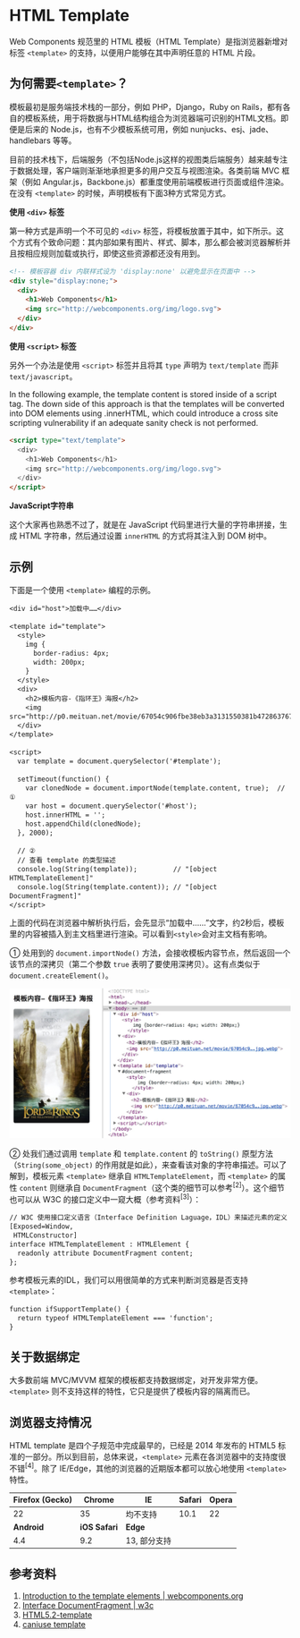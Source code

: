 # HTML Template

Web Components 规范里的 HTML 模板（HTML Template）是指浏览器新增对标签 `<template>` 的支持，以便用户能够在其中声明任意的 HTML 片段。


## 为何需要`<template>`？

模板最初是服务端技术栈的一部分，例如 PHP，Django，Ruby on Rails，都有各自的模板系统，用于将数据与HTML结构组合为浏览器端可识别的HTML文档。即便是后来的 Node.js，也有不少模板系统可用，例如 nunjucks、esj、jade、handlebars 等等。

目前的技术栈下，后端服务（不包括Node.js这样的视图类后端服务）越来越专注于数据处理，客户端则渐渐地承担更多的用户交互与视图渲染。各类前端 MVC 框架（例如 Angular.js，Backbone.js）都重度使用前端模板进行页面或组件渲染。在没有 `<template>` 的时候，声明模板有下面3种方式常见方式。

**使用 `<div>` 标签**

第一种方式是声明一个不可见的 `<div>` 标签，将模板放置于其中，如下所示。这个方式有个致命问题：其内部如果有图片、样式、脚本，那么都会被浏览器解析并且按相应规则加载或执行，即使这些资源都还没有用到。

```html
<!-- 模板容器 div 内联样式设为 'display:none' 以避免显示在页面中 -->
<div style="display:none;">
  <div>
    <h1>Web Components</h1>
    <img src="http://webcomponents.org/img/logo.svg">
  </div>
</div>
```

**使用 `<script>` 标签**

另外一个办法是使用 `<script>` 标签并且将其 `type` 声明为 `text/template` 而非 `text/javascript`。

In the following example, the template content is stored inside of a script tag. The down side of this approach is that the templates will be converted into DOM elements using .innerHTML, which could introduce a cross site scripting vulnerability if an adequate sanity check is not performed.

```html
<script type="text/template">
  <div>
    <h1>Web Components</h1>
    <img src="http://webcomponents.org/img/logo.svg">
  </div>
</script>
```

**JavaScript字符串**

这个大家再也熟悉不过了，就是在 JavaScript 代码里进行大量的字符串拼接，生成 HTML 字符串，然后通过设置 `innerHTML` 的方式将其注入到 DOM 树中。

## 示例

下面是一个使用 `<template>` 编程的示例。

```
<div id="host">加载中……</div>

<template id="template">
  <style>
    img {
      border-radius: 4px;
      width: 200px;
    }
  </style>
  <div>
    <h2>模板内容-《指环王》海报</h2>
    <img src="http://p0.meituan.net/movie/67054c906fbe38eb3a3131550381b472863767.jpg.webp">
  </div>
</template>

<script>
  var template = document.querySelector('#template');

  setTimeout(function() {
    var clonedNode = document.importNode(template.content, true);  // ①
    var host = document.querySelector('#host');
    host.innerHTML = '';
    host.appendChild(clonedNode);
  }, 2000);

  // ②
  // 查看 template 的类型描述
  console.log(String(template));         // "[object HTMLTemplateElement]"
  console.log(String(template.content)); // "[object DocumentFragment]"
</script>
```

上面的代码在浏览器中解析执行后，会先显示“加载中……”文字，约2秒后，模板里的内容被插入到主文档里进行渲染。可以看到`<style>`会对主文档有影响。

① 处用到的 `document.importNode()` 方法，会接收模板内容节点，然后返回一个该节点的深拷贝（第二个参数 `true` 表明了要使用深拷贝）。这有点类似于`document.createElement()`。

<img src="./images/template-2.jpg">

② 处我们通过调用 `template` 和 `template.content` 的 `toString()` 原型方法（`String(some_object)` 的作用就是如此），来查看该对象的字符串描述。可以了解到，模板元素 `<template>` 继承自 `HTMLTemplateElement`，而 `<template>` 的属性 `content` 则继承自 `DocumentFragment`（这个类的细节可以参考<sup>[2]</sup>）。这个细节也可以从 W3C 的接口定义中一窥大概（参考资料<sup>[3]</sup>）：

```
// W3C 使用接口定义语言（Interface Definition Laguage，IDL）来描述元素的定义
[Exposed=Window,
 HTMLConstructor]
interface HTMLTemplateElement : HTMLElement {
  readonly attribute DocumentFragment content;
};
```

参考模板元素的IDL，我们可以用很简单的方式来判断浏览器是否支持`<template>`：

```
function ifSupportTemplate() {
  return typeof HTMLTemplateElement === 'function';
}
```

## 关于数据绑定

大多数前端 MVC/MVVM 框架的模板都支持数据绑定，对开发非常方便。`<template>` 则不支持这样的特性，它只是提供了模板内容的隔离而已。

## 浏览器支持情况

HTML template 是四个子规范中完成最早的，已经是 2014 年发布的 HTML5 标准的一部分。所以到目前，总体来说，`<template>` 元素在各浏览器中的支持度很不错<sup>[4]</sup>。除了 IE/Edge，其他的浏览器的近期版本都可以放心地使用 `<template>` 特性。

| Firefox (Gecko) | Chrome       | IE          | Safari | Opera |
|-----------------|--------------|-------------|--------|-------|
| 22              | 35           | 均不支持     | 10.1   | 22    |
| **Android**     |**iOS Safari**| **Edge**    |        |       |
| 4.4             | 9.2          | 13, 部分支持 |        |       |

## 参考资料

1. [Introduction to the template elements | webcomponents.org](https://www.webcomponents.org/community/articles/introduction-to-template-element)
2. [Interface DocumentFragment | w3c](https://www.w3.org/TR/dom41/#documentfragment)
3. [HTML5.2-template](https://www.w3.org/TR/html52/semantics-scripting.html#the-template-element)
4. [caniuse template](https://caniuse.com/#search=template)
